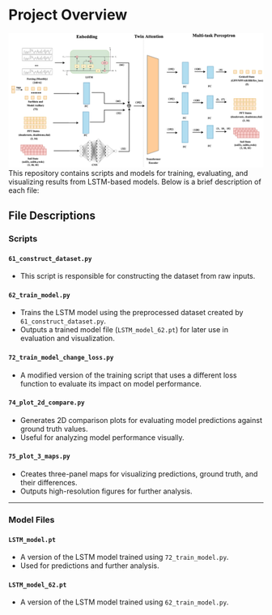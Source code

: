 # Project Overview
![Model architecture](Model%20architecture.png)
This repository contains scripts and models for training, evaluating, and visualizing results from LSTM-based models. Below is a brief description of each file:

## File Descriptions

### Scripts

#### `61_construct_dataset.py`
- This script is responsible for constructing the dataset from raw inputs.

#### `62_train_model.py`
- Trains the LSTM model using the preprocessed dataset created by `61_construct_dataset.py`.
- Outputs a trained model file (`LSTM_model_62.pt`) for later use in evaluation and visualization.

#### `72_train_model_change_loss.py`
- A modified version of the training script that uses a different loss function to evaluate its impact on model performance.

#### `74_plot_2d_compare.py`
- Generates 2D comparison plots for evaluating model predictions against ground truth values.
- Useful for analyzing model performance visually.

#### `75_plot_3_maps.py`
- Creates three-panel maps for visualizing predictions, ground truth, and their differences.
- Outputs high-resolution figures for further analysis.

---

### Model Files

#### `LSTM_model.pt`
- A version of the LSTM model trained using `72_train_model.py`.
- Used for predictions and further analysis.

#### `LSTM_model_62.pt`
- A version of the LSTM model trained using `62_train_model.py`.

